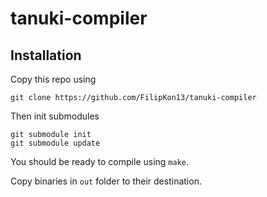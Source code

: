 # tanuki-compiler

## Installation
Copy this repo using 
```
git clone https://github.com/FilipKon13/tanuki-compiler
```
Then init submodules
```
git submodule init
git submodule update
```
You should be ready to compile using `make`.

Copy binaries in `out` folder to their destination.